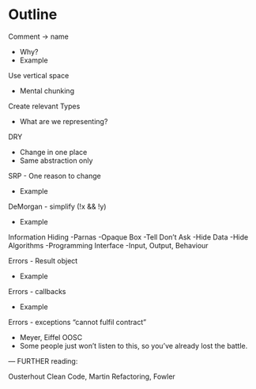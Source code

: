 # Outline

Comment -> name

- Why?
- Example

Use vertical space

- Mental chunking

Create relevant Types

- What are we representing?

DRY

- Change in one place
- Same abstraction only

SRP - One reason to change

- Example

DeMorgan - simplify (!x && !y)

- Example

Information Hiding
-Parnas
-Opaque Box
-Tell Don’t Ask
-Hide Data
-Hide Algorithms
-Programming Interface
-Input, Output, Behaviour

Errors - Result object

- Example

Errors - callbacks

- Example

Errors - exceptions “cannot fulfil contract”

- Meyer, Eiffel OOSC
- Some people just won’t listen to this, so you’ve already lost the battle.

—
FURTHER reading:

Ousterhout
Clean Code, Martin
Refactoring, Fowler
